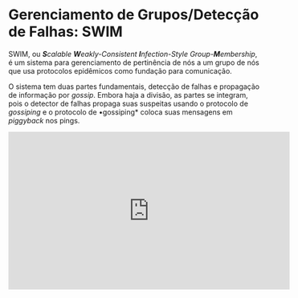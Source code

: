 # Gerenciamento de Grupos/Detecção de Falhas: SWIM

SWIM, ou _**S**calable **W**eakly-Consistent **I**nfection-Style Group-**M**embership_, é um sistema para gerenciamento de pertinência de nós a um grupo de nós que usa protocolos epidêmicos como fundação para comunicação.

O sistema tem duas partes fundamentais, detecção de falhas e propagação de informação por *gossip*.
Embora haja a divisão, as partes se integram, pois o detector de falhas propaga suas suspeitas usando o protocolo de *gossiping*  e o protocolo de •gossiping* coloca suas mensagens em *piggyback*  nos pings.


<iframe width="560" height="315" src="https://www.youtube.com/embed/0bAJ4iNnf5M" title="YouTube video player" frameborder="0" allow="accelerometer; autoplay; clipboard-write; encrypted-media; gyroscope; picture-in-picture" allowfullscreen></iframe>





